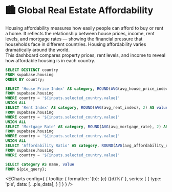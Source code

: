 # 🏙️ Global Real Estate Affordability 
Housing affordability measures how easily people can afford to buy or rent a home.
It reflects the relationship between house prices, income, rent levels, and mortgage rates — showing the financial pressure that households face in different countries.
Housing affordability varies dramatically around the world.  
This dashboard compares property prices, rent levels, and income to reveal how affordable housing is in each country.

```sql countries
SELECT DISTINCT country 
FROM supabase.housing
ORDER BY country;

```

<Dropdown 
    data={countries} 
    name=selected_country 
    value=country
    title="Country" 
    defaultValue="Germany"
/>

```sql pie_query
SELECT 'House Price Index' AS category, ROUND(AVG(avg_house_price_index), 2) AS value
FROM supabase.housing
WHERE country = '${inputs.selected_country.value}'
UNION ALL
SELECT 'Rent Index' AS category, ROUND(AVG(avg_rent_index), 2) AS value
FROM supabase.housing
WHERE country = '${inputs.selected_country.value}'
UNION ALL
SELECT 'Mortgage Rate' AS category, ROUND(AVG(avg_mortgage_rate), 2) AS value
FROM supabase.housing
WHERE country = '${inputs.selected_country.value}'
UNION ALL
SELECT 'Affordability Ratio' AS category, ROUND(AVG(avg_affordability_ratio), 2) AS value
FROM supabase.housing
WHERE country = '${inputs.selected_country.value}'
```



```sql pie_data
SELECT category AS name, value
FROM ${pie_query};
```

<ECharts config={
    {
        tooltip: {
            formatter: '{b}: {c} ({d}%)'
        },
        series: [
        {
            type: 'pie',
            data: [...pie_data],
        }
      ]
      }
    }
/>